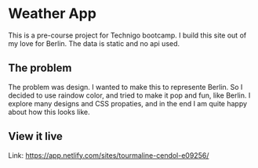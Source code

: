 # Weather App
This is a pre-course project for Technigo bootcamp. I build this site out of my love for Berlin.
The data is static and no api used.

## The problem

The problem was design. I wanted to make this to represente Berlin. So I decided to use raindow color, and tried to make it pop and fun, like Berlin.
I explore many designs and CSS propaties, and in the end I am quite happy about how this looks like.

## View it live

Link: https://app.netlify.com/sites/tourmaline-cendol-e09256/
